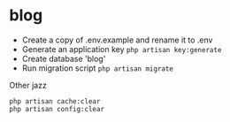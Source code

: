 # blog
* Create a copy of .env.example and rename it to .env
* Generate an application key `php artisan key:generate`
* Create database 'blog'
* Run migration script `php artisan migrate`

Other jazz
```
php artisan cache:clear 
php artisan config:clear
```